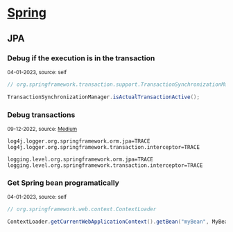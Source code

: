# [Spring]([https://www.soapui.org/](https://spring.io/))

## JPA

### Debug if the execution is in the transaction

<sup>04-01-2023, source: self</sup>

```java
// org.springframework.transaction.support.TransactionSynchronizationManager

TransactionSynchronizationManager.isActualTransactionActive();
```

### Debug transactions

<sup>09-12-2022, source: [Medium](https://medium.com/@aleksanderkolata/use-case-02-spring-transactional-requires-new-propagation-mode-cb7c16e1dd16)</sup>

```properties
log4j.logger.org.springframework.orm.jpa=TRACE
log4j.logger.org.springframework.transaction.interceptor=TRACE
```
```properties
logging.level.org.springframework.orm.jpa=TRACE
logging.level.org.springframework.transaction.interceptor=TRACE
```

### Get Spring bean programatically

<sup>04-01-2023, source: self</sup>

```java
// org.springframework.web.context.ContextLoader

ContextLoader.getCurrentWebApplicationContext().getBean("myBean", MyBean.class);
```
